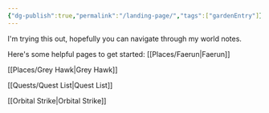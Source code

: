 ```yaml
---
{"dg-publish":true,"permalink":"/landing-page/","tags":["gardenEntry"]}
---
```


I'm trying this out, hopefully you can navigate through my world notes.  

Here's some helpful pages to get started:
[[Places/Faerun\|Faerun]]

[[Places/Grey Hawk\|Grey Hawk]]

[[Quests/Quest List\|Quest List]]

[[Orbital Strike\|Orbital Strike]]